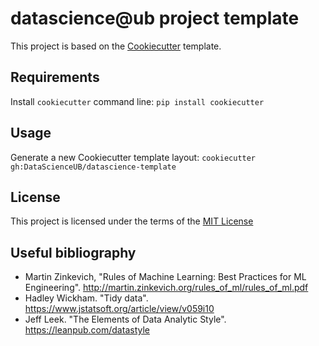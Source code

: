 datascience@ub project template
=====================
This project is based on the [Cookiecutter](https://github.com/audreyr/cookiecutter) template.

Requirements
------------
Install `cookiecutter` command line: `pip install cookiecutter`    

Usage
-----
Generate a new Cookiecutter template layout: `cookiecutter gh:DataScienceUB/datascience-template`      

License
-------
This project is licensed under the terms of the [MIT License](/LICENSE)

Useful bibliography
-------------------
+ Martin Zinkevich, "Rules of Machine Learning: Best Practices for ML Engineering". http://martin.zinkevich.org/rules_of_ml/rules_of_ml.pdf
+ Hadley Wickham. "Tidy data". https://www.jstatsoft.org/article/view/v059i10
+ Jeff Leek. "The Elements of Data Analytic Style". https://leanpub.com/datastyle

